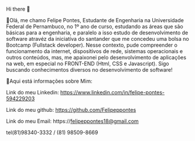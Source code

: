 Hi there 👋

🔹Olá, me chamo Felipe Pontes, Estudante de Engenharia na Universidade Federal de Pernambuco, no 1º ano de curso, estudando as áreas que são básicas para a engenharia, e paralelo a isso estudo de desenvolvimento de software atravéz da iniciatíva do santander que me concedeu uma bolsa no Bootcamp (Fullstack developer).
Nesse contexto, pude compreender o funcionamento da internet, dispositivos de rede, sistemas operacionais e outros conteúdos, mas, me apaixonei pelo desenvolvimento de aplicações na web, em especial no FRONT-END (Html, CSS e Javascript). 
Sigo buscando conhecimentos diversos no desenvolvimento de software!

🔹Aqui está informações sobre Mim:

Link do meu Linkedin: https://www.linkedin.com/in/felipe-pontes-594229203

Link do meu github: https://github.com/Felipeppontes

Link do meu Email: https://felipeppontes18@gmail.com

tel(81)98340-3332 / (81) 98509-8669
